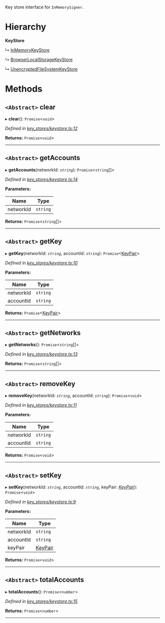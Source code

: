 

Key store interface for `InMemorySigner`.

# Hierarchy

**KeyStore**

↳  [InMemoryKeyStore](_key_stores_in_memory_key_store_.inmemorykeystore.md)

↳  [BrowserLocalStorageKeyStore](_key_stores_browser_local_storage_key_store_.browserlocalstoragekeystore.md)

↳  [UnencryptedFileSystemKeyStore](_key_stores_unencrypted_file_system_keystore_.unencryptedfilesystemkeystore.md)

# Methods

<a id="clear"></a>

## `<Abstract>` clear

▸ **clear**(): `Promise`<`void`>

*Defined in [key_stores/keystore.ts:12](https://github.com/nearprotocol/nearlib/blob/4b8426b/src.ts/key_stores/keystore.ts#L12)*

**Returns:** `Promise`<`void`>

___
<a id="getaccounts"></a>

## `<Abstract>` getAccounts

▸ **getAccounts**(networkId: *`string`*): `Promise`<`string`[]>

*Defined in [key_stores/keystore.ts:14](https://github.com/nearprotocol/nearlib/blob/4b8426b/src.ts/key_stores/keystore.ts#L14)*

**Parameters:**

| Name | Type |
| ------ | ------ |
| networkId | `string` |

**Returns:** `Promise`<`string`[]>

___
<a id="getkey"></a>

## `<Abstract>` getKey

▸ **getKey**(networkId: *`string`*, accountId: *`string`*): `Promise`<[KeyPair](_utils_key_pair_.keypair.md)>

*Defined in [key_stores/keystore.ts:10](https://github.com/nearprotocol/nearlib/blob/4b8426b/src.ts/key_stores/keystore.ts#L10)*

**Parameters:**

| Name | Type |
| ------ | ------ |
| networkId | `string` |
| accountId | `string` |

**Returns:** `Promise`<[KeyPair](_utils_key_pair_.keypair.md)>

___
<a id="getnetworks"></a>

## `<Abstract>` getNetworks

▸ **getNetworks**(): `Promise`<`string`[]>

*Defined in [key_stores/keystore.ts:13](https://github.com/nearprotocol/nearlib/blob/4b8426b/src.ts/key_stores/keystore.ts#L13)*

**Returns:** `Promise`<`string`[]>

___
<a id="removekey"></a>

## `<Abstract>` removeKey

▸ **removeKey**(networkId: *`string`*, accountId: *`string`*): `Promise`<`void`>

*Defined in [key_stores/keystore.ts:11](https://github.com/nearprotocol/nearlib/blob/4b8426b/src.ts/key_stores/keystore.ts#L11)*

**Parameters:**

| Name | Type |
| ------ | ------ |
| networkId | `string` |
| accountId | `string` |

**Returns:** `Promise`<`void`>

___
<a id="setkey"></a>

## `<Abstract>` setKey

▸ **setKey**(networkId: *`string`*, accountId: *`string`*, keyPair: *[KeyPair](_utils_key_pair_.keypair.md)*): `Promise`<`void`>

*Defined in [key_stores/keystore.ts:9](https://github.com/nearprotocol/nearlib/blob/4b8426b/src.ts/key_stores/keystore.ts#L9)*

**Parameters:**

| Name | Type |
| ------ | ------ |
| networkId | `string` |
| accountId | `string` |
| keyPair | [KeyPair](_utils_key_pair_.keypair.md) |

**Returns:** `Promise`<`void`>

___
<a id="totalaccounts"></a>

## `<Abstract>` totalAccounts

▸ **totalAccounts**(): `Promise`<`number`>

*Defined in [key_stores/keystore.ts:15](https://github.com/nearprotocol/nearlib/blob/4b8426b/src.ts/key_stores/keystore.ts#L15)*

**Returns:** `Promise`<`number`>

___

